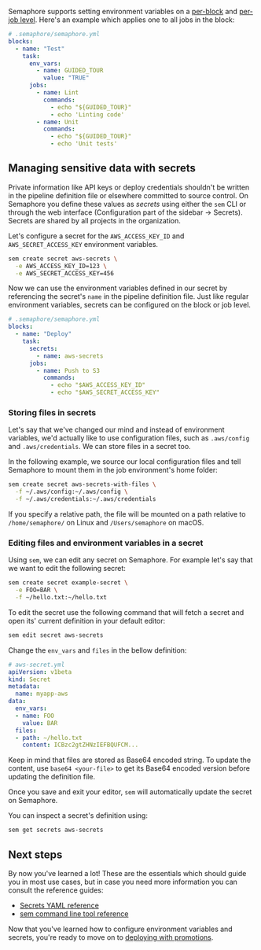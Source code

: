 Semaphore supports setting environment variables on a
[per-block][envvars-perblock] and [per-job level][envvars-perjob].
Here's an example which applies one to all jobs in the block:

``` yaml
# .semaphore/semaphore.yml
blocks:
  - name: "Test"
    task:
      env_vars:
        - name: GUIDED_TOUR
          value: "TRUE"
      jobs:
        - name: Lint
          commands:
            - echo "${GUIDED_TOUR}"
            - echo 'Linting code'
        - name: Unit
          commands:
            - echo "${GUIDED_TOUR}"
            - echo 'Unit tests'
```

## Managing sensitive data with secrets

Private information like API keys or deploy credentials shouldn't be
written in the pipeline definition file or elsewhere committed to source
control. On Semaphore you define these values as _secrets_ using either
the `sem` CLI or through the web interface (Configuration part of the 
sidebar -> Secrets).
Secrets are shared by all projects in the organization.

Let's configure a secret for the `AWS_ACCESS_KEY_ID` and
`AWS_SECRET_ACCESS_KEY` environment variables.

``` bash
sem create secret aws-secrets \
  -e AWS_ACCESS_KEY_ID=123 \
  -e AWS_SECRET_ACCESS_KEY=456
```

Now we can use the environment variables defined in our secret by referencing
the secret's `name` in the pipeline definition file. Just like regular
environment variables, secrets can be configured on the block or job level.

``` yaml
# .semaphore/semaphore.yml
blocks:
  - name: "Deploy"
    task:
      secrets:
        - name: aws-secrets
      jobs:
        - name: Push to S3
          commands:
            - echo "$AWS_ACCESS_KEY_ID"
            - echo "$AWS_SECRET_ACCESS_KEY"
```

### Storing files in secrets

Let's say that we've changed our mind and instead of environment variables,
we'd actually like to use configuration files, such as `.aws/config` and
`.aws/credentials`. We can store files in a secret too.

In the following example, we source our local configuration files and tell
Semaphore to mount them in the job environment's home folder:

``` bash
sem create secret aws-secrets-with-files \
  -f ~/.aws/config:~/.aws/config \
  -f ~/.aws/credentials:~/.aws/credentials
```

If you specify a relative path, the file will be mounted on a path
relative to `/home/semaphore/` on Linux and `/Users/semaphore` on macOS.

### Editing files and environment variables in a secret

Using `sem`, we can edit any secret on Semaphore. For example let's say that we
want to edit the following secret:

``` bash
sem create secret example-secret \
  -e FOO=BAR \
  -f ~/hello.txt:~/hello.txt
```

To edit the secret use the following command that will fetch a secret and
open its' current definition in your default editor:

``` bash
sem edit secret aws-secrets
```

Change the `env_vars` and `files` in the bellow definition:

``` yaml
# aws-secret.yml
apiVersion: v1beta
kind: Secret
metadata:
  name: myapp-aws
data:
  env_vars:
  - name: FOO
    value: BAR
  files:
  - path: ~/hello.txt
    content: ICBzc2gtZHNzIEFBQUFCM...
```

Keep in mind that files are stored as Base64 encoded string. To update the
content, use `base64 <your-file>` to get its Base64 encoded version before
updating the definition file.

Once you save and exit your editor, `sem` will automatically update the secret
on Semaphore.

You can inspect a secret's definition using:

``` bash
sem get secrets aws-secrets
```

## Next steps

By now you've learned a lot! These are the essentials which should guide you
in most use cases, but in case you need more information you can consult the
reference guides:

- [Secrets YAML reference][secrets]
- [sem command line tool reference][sem]

Now that you've learned how to configure environment variables and secrets,
you're ready to move on to [deploying with promotions][next].

[envvars-perblock]: https://docs.semaphoreci.com/article/50-pipeline-yaml#env_vars
[envvars-perjob]: https://docs.semaphoreci.com/article/50-pipeline-yaml#env_vars-in-jobs
[next]: https://docs.semaphoreci.com/article/67-deploying-with-promotions
[secrets]: https://docs.semaphoreci.com/article/51-secrets-yaml-reference
[sem]: https://docs.semaphoreci.com/article/53-sem-reference
